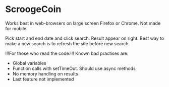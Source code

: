 # ScroogeCoin

Works best in web-browsers on large screen Firefox or Chrome. Not made for mobile.

Pick start and end date and click search. Result appear on right.
Best way to make a new search is to refresh the site before new search.

!!!For those who read the code:!!!
Known bad practises are:
- Global variables
- Function calls with setTimeOut. Should use async methods
- No memory handling on results
- Last feature not implemented

